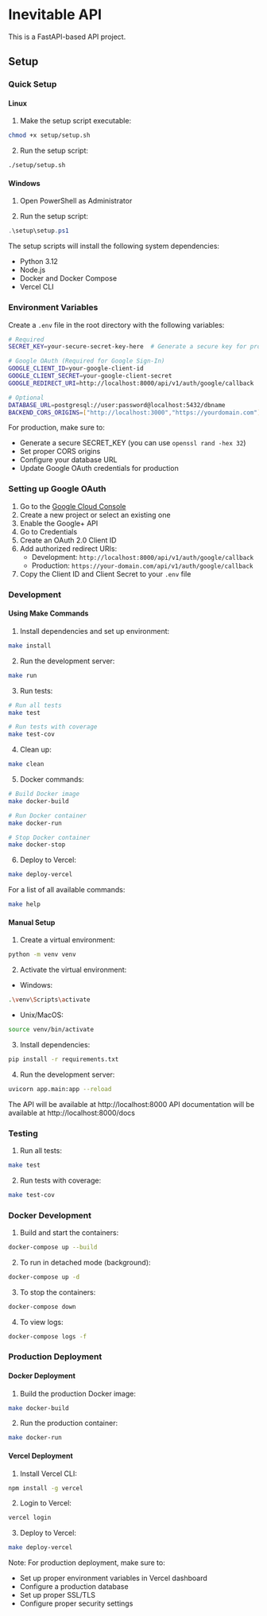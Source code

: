 # Inevitable API

This is a FastAPI-based API project.

## Setup

### Quick Setup

#### Linux

1. Make the setup script executable:
```bash
chmod +x setup/setup.sh
```

2. Run the setup script:
```bash
./setup/setup.sh
```

#### Windows

1. Open PowerShell as Administrator

2. Run the setup script:
```powershell
.\setup\setup.ps1
```

The setup scripts will install the following system dependencies:
- Python 3.12
- Node.js
- Docker and Docker Compose
- Vercel CLI

### Environment Variables

Create a `.env` file in the root directory with the following variables:

```bash
# Required
SECRET_KEY=your-secure-secret-key-here  # Generate a secure key for production

# Google OAuth (Required for Google Sign-In)
GOOGLE_CLIENT_ID=your-google-client-id
GOOGLE_CLIENT_SECRET=your-google-client-secret
GOOGLE_REDIRECT_URI=http://localhost:8000/api/v1/auth/google/callback

# Optional
DATABASE_URL=postgresql://user:password@localhost:5432/dbname
BACKEND_CORS_ORIGINS=["http://localhost:3000","https://yourdomain.com"]
```

For production, make sure to:
- Generate a secure SECRET_KEY (you can use `openssl rand -hex 32`)
- Set proper CORS origins
- Configure your database URL
- Update Google OAuth credentials for production

### Setting up Google OAuth

1. Go to the [Google Cloud Console](https://console.cloud.google.com/)
2. Create a new project or select an existing one
3. Enable the Google+ API
4. Go to Credentials
5. Create an OAuth 2.0 Client ID
6. Add authorized redirect URIs:
   - Development: `http://localhost:8000/api/v1/auth/google/callback`
   - Production: `https://your-domain.com/api/v1/auth/google/callback`
7. Copy the Client ID and Client Secret to your `.env` file

### Development

#### Using Make Commands

1. Install dependencies and set up environment:
```bash
make install
```

2. Run the development server:
```bash
make run
```

3. Run tests:
```bash
# Run all tests
make test

# Run tests with coverage
make test-cov
```

4. Clean up:
```bash
make clean
```

5. Docker commands:
```bash
# Build Docker image
make docker-build

# Run Docker container
make docker-run

# Stop Docker container
make docker-stop
```

6. Deploy to Vercel:
```bash
make deploy-vercel
```

For a list of all available commands:
```bash
make help
```

#### Manual Setup

1. Create a virtual environment:
```bash
python -m venv venv
```

2. Activate the virtual environment:
- Windows:
```bash
.\venv\Scripts\activate
```
- Unix/MacOS:
```bash
source venv/bin/activate
```

3. Install dependencies:
```bash
pip install -r requirements.txt
```

4. Run the development server:
```bash
uvicorn app.main:app --reload
```

The API will be available at http://localhost:8000
API documentation will be available at http://localhost:8000/docs

### Testing

1. Run all tests:
```bash
make test
```

2. Run tests with coverage:
```bash
make test-cov
```

### Docker Development

1. Build and start the containers:
```bash
docker-compose up --build
```

2. To run in detached mode (background):
```bash
docker-compose up -d
```

3. To stop the containers:
```bash
docker-compose down
```

4. To view logs:
```bash
docker-compose logs -f
```

### Production Deployment

#### Docker Deployment

1. Build the production Docker image:
```bash
make docker-build
```

2. Run the production container:
```bash
make docker-run
```

#### Vercel Deployment

1. Install Vercel CLI:
```bash
npm install -g vercel
```

2. Login to Vercel:
```bash
vercel login
```

3. Deploy to Vercel:
```bash
make deploy-vercel
```

Note: For production deployment, make sure to:
- Set up proper environment variables in Vercel dashboard
- Configure a production database
- Set up proper SSL/TLS
- Configure proper security settings 